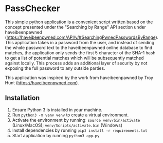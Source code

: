 # PassChecker

This simple python application is a convenient script written based on the concept presented under the "Searching by Range" API section under haveibeenpawned (https://haveibeenpwned.com/API/v/#SearchingPwnedPasswordsByRange). This application takes in a password from the user, and instead of sending the whole password text to the haveibeenpawned online database to find matches, the application only sends the first 5 character of the SHA-1 hash to get a list of potential matches which will be subsequently matched against locally. This process adds an additional layer of security by not exposing the full password to any outside parties. 


This application was inspired by the work from haveibeenpawned by Troy Hunt (https://haveibeenpwned.com).

## Installation
1. Ensure Python 3 is installed in your machine.
2. Run `python3 -m venv venv` to create a virtual environment. 
3. Activate the environment by running: `source venv/bin/activate` (Linux/MacOS); `venv/Scripts/activate.bin` (Windows)
4. Install dependencies by running `pip3 install -r requirements.txt`
5. Start application by running `python3 app.py`

